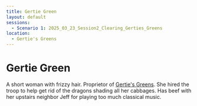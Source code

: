 ```yaml
---
title: Gertie Green
layout: default
sessions:
  - Scenario 1: 2025_03_23_Session2_Clearing_Gerties_Greens
location:
  - Gertie's Greens
---
```


# Gertie Green
A short woman with frizzy hair. Proprietor of [Gertie's Greens](/FATE_in_the_BAWG/locations/gerties_greens.html). She hired the troop to help get rid of the dragons shading all her cabbages. Has beef with her upstairs neighbor Jeff for playing too much classical music.


